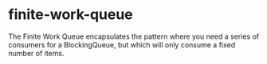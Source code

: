 finite-work-queue
=================

The Finite Work Queue encapsulates the pattern where you need a series of consumers for a BlockingQueue, but which will only consume a fixed number of items.
